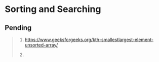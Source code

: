 # Sorting and Searching

## Pending
> 1. https://www.geeksforgeeks.org/kth-smallestlargest-element-unsorted-array/
>
> 2.